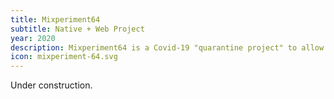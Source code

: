 ```yaml
---
title: Mixperiment64
subtitle: Native + Web Project
year: 2020
description: Mixperiment64 is a Covid-19 "quarantine project" to allow Mixer live streaming viewers to play N64 games with each other.
icon: mixperiment-64.svg
---
```

Under construction.